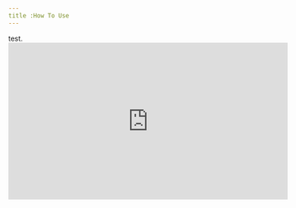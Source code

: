 ```yaml
---
title :How To Use    
---
```


<html lang="{{ site.lang | default: "en-US" }}">
  <body>
    <main id="contents" class="main-content" role="main">
      test.
<iframe width="560" height="315" src="https://www.youtube.com/embed/s3oAvTPD62Y" frameborder="0" allow="accelerometer; autoplay; encrypted-media; gyroscope; picture-in-picture" allowfullscreen></iframe>
    </main>
  </body>
</html>
